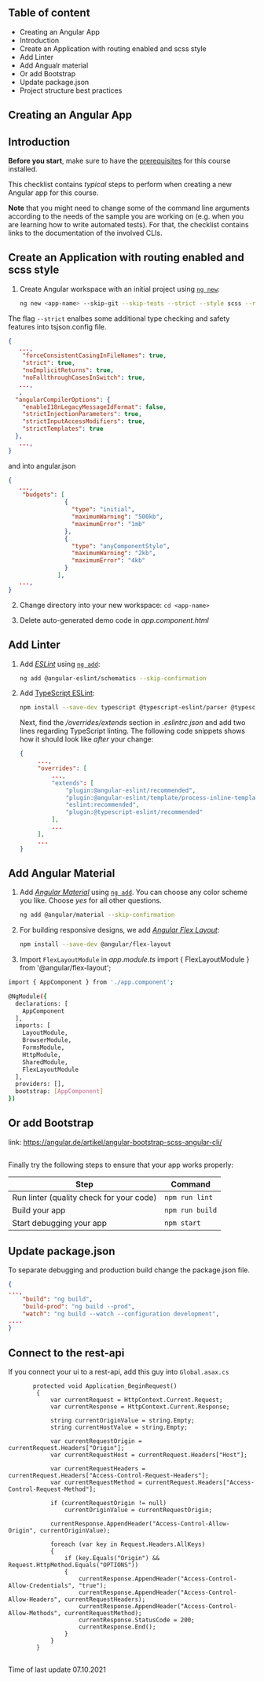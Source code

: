 ## Table of content
* Creating an Angular App
* Introduction
* Create an Application with routing enabled and scss style
* Add Linter
* Add Angualr material
* Or add Bootstrap
* Update package.json
* Project structure best practices


## Creating an Angular App

## Introduction

**Before you start**, make sure to have the [prerequisites](0010-prerequisites.md) for this course installed.

This checklist contains *typical* steps to perform when creating a new Angular app for this course.

**Note** that you might need to change some of the command line arguments according to the needs of the sample you are working on (e.g. when you are learning how to write automated tests). For that, the checklist contains links to the documentation of the involved CLIs.

## Create an Application with routing enabled and scss style

1. Create Angular workspace with an initial project using [`ng new`](https://angular.io/cli/new):

   ```bash
   ng new <app-name> --skip-git --skip-tests --strict --style scss --routing
   ```
The flag `--strict` enalbes some additional type checking and safety features into tsjson.config file. 
``` json
{
   ...,
    "forceConsistentCasingInFileNames": true,
    "strict": true,
    "noImplicitReturns": true,
    "noFallthroughCasesInSwitch": true,
   ...,
   ,
  "angularCompilerOptions": {
    "enableI18nLegacyMessageIdFormat": false,
    "strictInjectionParameters": true,
    "strictInputAccessModifiers": true,
    "strictTemplates": true
  },
   ...,
}
```
and into angular.json
```json
{
   ...,
    "budgets": [
                {
                  "type": "initial",
                  "maximumWarning": "500kb",
                  "maximumError": "1mb"
                },
                {
                  "type": "anyComponentStyle",
                  "maximumWarning": "2kb",
                  "maximumError": "4kb"
                }
              ],
   ...,
}
```
2. Change directory into your new workspace: `cd <app-name>`

3. Delete auto-generated demo code in *app.component.html*

## Add Linter

1. Add [*ESLint*](https://eslint.org/) using [`ng add`](https://github.com/angular-eslint/angular-eslint#quick-start-with-angular-v12-and-later):

   ```bash
   ng add @angular-eslint/schematics --skip-confirmation
   ```

2. Add [TypeScript ESLint](https://github.com/typescript-eslint/typescript-eslint#readme):

   ```bash
   npm install --save-dev typescript @typescript-eslint/parser @typescript-eslint/eslint-plugin
   ```

   Next, find the */overrides/extends* section in *.eslintrc.json* and add two lines regarding TypeScript linting. The following code snippets shows how it should look like *after* your change:

   ```json
   {
        ...,
        "overrides": [
            ...,
            "extends": [
                "plugin:@angular-eslint/recommended",
                "plugin:@angular-eslint/template/process-inline-templates",
                "eslint:recommended",
                "plugin:@typescript-eslint/recommended"
            ],
            ...
        ],
        ...
   }
   ```

## Add Angular Material

1. Add [*Angular Material*](https://material.angular.io/) using [`ng add`](https://material.angular.io/guide/getting-started). You can choose any color scheme you like. Choose *yes* for all other questions.

    ```bash
    ng add @angular/material --skip-confirmation
    ```

2. For building responsive designs, we add [*Angular Flex Layout*](https://github.com/angular/flex-layout):

    ```bash
    npm install --save-dev @angular/flex-layout
    ```

3. Import `FlexLayoutModule` in *app.module.ts*
import { FlexLayoutModule } from '@angular/flex-layout';

```bash
import { AppComponent } from './app.component';

@NgModule({
  declarations: [
    AppComponent
  ],
  imports: [
    LayoutModule,
    BrowserModule,
    FormsModule,
    HttpModule,
    SharedModule,
    FlexLayoutModule
  ],
  providers: [],
  bootstrap: [AppComponent]
})
```
 ## Or add Bootstrap
 link: https://angular.de/artikel/angular-bootstrap-scss-angular-cli/
 
 ##
 Finally try the following steps to ensure that your app works properly:

| Step                                     | Command         |
| ---------------------------------------- | --------------- |
| Run linter (quality check for your code) | `npm run lint`  |
| Build your app                           | `npm run build` |
| Start debugging your app                 | `npm start`     |
    
## Update package.json
To separate debugging and production build change the package.json file.

```json
{
...,
    "build": "ng build",
    "build-prod": "ng build --prod",
    "watch": "ng build --watch --configuration development",
....
}
```

## Connect to the rest-api
If you connect your ui to a rest-api, add this guy into `Global.asax.cs`</br>

```
       protected void Application_BeginRequest()
        {
            var currentRequest = HttpContext.Current.Request;
            var currentResponse = HttpContext.Current.Response;

            string currentOriginValue = string.Empty;
            string currentHostValue = string.Empty;

            var currentRequestOrigin = currentRequest.Headers["Origin"];
            var currentRequestHost = currentRequest.Headers["Host"];

            var currentRequestHeaders = currentRequest.Headers["Access-Control-Request-Headers"];
            var currentRequestMethod = currentRequest.Headers["Access-Control-Request-Method"];

            if (currentRequestOrigin != null)
                currentOriginValue = currentRequestOrigin;

            currentResponse.AppendHeader("Access-Control-Allow-Origin", currentOriginValue);
            
            foreach (var key in Request.Headers.AllKeys)
            {
                if (key.Equals("Origin") && Request.HttpMethod.Equals("OPTIONS"))
                {
                    currentResponse.AppendHeader("Access-Control-Allow-Credentials", "true");
                    currentResponse.AppendHeader("Access-Control-Allow-Headers", currentRequestHeaders);
                    currentResponse.AppendHeader("Access-Control-Allow-Methods", currentRequestMethod);
                    currentResponse.StatusCode = 200;
                    currentResponse.End();
                }
            }
        }
```

 ##
 Time of last update 07.10.2021
 

